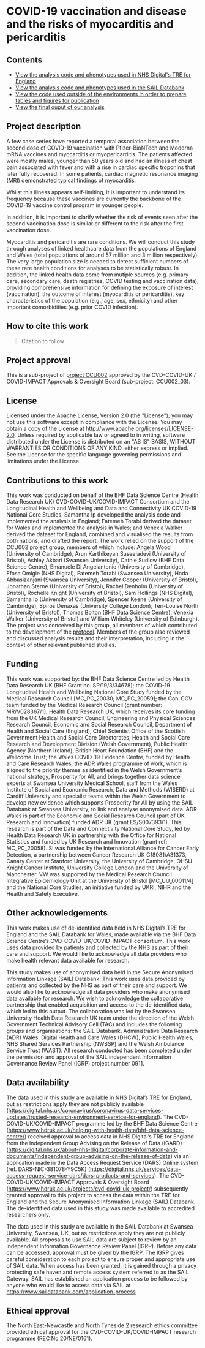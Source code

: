 # COVID-19 vaccination and disease and the risks of myocarditis and pericarditis

## Contents

* [View the analysis code and phenotypes used in NHS Digital's TRE for England](https://github.com/BHFDSC/CCU002_03/tree/main/england)
* [View the analysis code and phenotypes used in the SAIL Databank](https://github.com/BHFDSC/CCU002_03/tree/main/wales)
* [View the code used outside of the environments in order to prepare tables and figures for publication](https://github.com/BHFDSC/CCU002_03/tree/main/outside)
* [View the final ouput of our analysis](https://github.com/BHFDSC/CCU002_03/tree/main/outside/output)

## Project description

A few case series have reported a temporal association between the second dose of COVID-19 vaccination with Pfizer-BioNTech and Moderna mRNA vaccines and myocarditis or myopericarditis. The patients affected were mostly males, younger than 50 years old and had an illness of chest pain associated with fever and with a rise in cardiac specific troponins that later fully recovered.  In some patients, cardiac magnetic resonance imaging (MRI) demonstrated typical findings of myocarditis.

Whilst this illness appears self-limiting, it is important to understand its frequency because these vaccines are currently the backbone of the COVID-19 vaccine control program in younger people.

In addition, it is important to clarify whether the risk of events seen after the second vaccination dose is similar or different to the risk after the first vaccination dose.

Myocarditis and pericarditis are rare conditions. We will conduct this study through analyses of linked healthcare data from the populations of England and Wales (total populations of around 57 million and 3 million respectively). The very large population size is needed to detect sufficient numbers of these rare health conditions for analyses to be statistically robust. In addition, the linked health data come from mutiple sources (e.g. primary care, secondary care, death registries, COVID testing and vaccination data), providing comprehensive information for defining the exposure of interest (vaccination), the outcome of interest (myocarditis or pericarditis), key characteristics of the population (e.g., age, sex, ethnicity) and other important comorbidities (e.g. prior COVID infection).

## How to cite this work
> Citation to follow

## Project approval

This is a sub-project of [project CCU002](https://github.com/BHFDSC/CCU002) approved by the CVD-COVID-UK / COVID-IMPACT Approvals & Oversight Board (sub-project: CCU002_03).

## License

Licensed under the Apache License, Version 2.0 (the "License"); you may not use this software except in compliance with the License. You may obtain a copy of the License at http://www.apache.org/licenses/LICENSE-2.0. Unless required by applicable law or agreed to in writing, software distributed under the License is distributed on an "AS IS" BASIS, WITHOUT WARRANTIES OR CONDITIONS OF ANY KIND, either express or implied. See the License for the specific language governing permissions and limitations under the License.

## Contributions to this work

This work was conducted on behalf of the BHF Data Science Centre (Health Data Research UK) CVD-COVID-UK/COVID-IMPACT Consortium and the Longitudinal Health and Wellbeing and Data and Connectivity UK COVID-19 National Core Studies. Samantha Ip developed the analysis code and implemented the analysis in England; Fatemeh Torabi derived the dataset for Wales and implemented the analysis in Wales; and Venexia Walker derived the dataset for England, combined and visualised the results from both nations, and drafted the report. The work relied on the support of the CCU002 project group, members of which include: Angela Wood (University of Cambridge), Arun Karthikeyan Suseeladevi (University of Bristol), Ashley Akbari (Swansea University), Cathie Sudlow (BHF Data Science Centre), Emanuele Di Angelantonio (University of Cambridge), Efosa Omigie (NHS Digital), Fatemeh Torabi (Swansea University), Hoda Abbasizanjani (Swansea University), Jennifer Cooper (University of Bristol), Jonathan Sterne (University of Bristol), Rachel Denholm (University of Bristol), Rochelle Knight (University of Bristol), Sam Hollings (NHS Digital), Samantha Ip (University of Cambridge), Spencer Keene (University of Cambridge), Spiros Denaxas (University College London), Teri-Louise North (University of Bristol), Thomas Bolton (BHF Data Science Centre), Venexia Walker (University of Bristol) and William Whiteley (University of Edinburgh). The project was conceived by this group, all members of which contributed to the development of the [protocol](https://github.com/BHFDSC/CCU002_03/blob/main/protocol/COVID%20vaccination%20and%20myocarditis%20and%20pericarditis.pdf). Members of the group also reviewed and discussed analysis results and their interpretation, including in the context of other relevant published studies.
 
## Funding

This work was supported by: the BHF Data Science Centre led by Health Data Research UK (BHF Grant no. SP/19/3/34678); the COVID-19 Longitudinal Health and Wellbeing National Core Study funded by the Medical Research Council [MC_PC_20030; MC_PC_20059]; the Con-COV team funded by the Medical Research Council (grant number: MR/V028367/1); Health Data Research UK, which receives its core funding from the UK Medical Research Council, Engineering and Physical Sciences Research Council, Economic and Social Research Council, Department of Health and Social Care (England), Chief Scientist Office of the Scottish Government Health and Social Care Directorates, Health and Social Care Research and Development Division (Welsh Government), Public Health Agency (Northern Ireland), British Heart Foundation (BHF) and the Wellcome Trust; the Wales COVID-19 Evidence Centre, funded by Health and Care Research Wales; the ADR Wales programme of work, which is aligned to the priority themes as identified in the Welsh Government’s national strategy, Prosperity for All, and brings together data science experts at Swansea University Medical School, staff from the Wales Institute of Social and Economic Research, Data and Methods (WISERD) at Cardiff University and specialist teams within the Welsh Government to develop new evidence which supports Prosperity for All by using the SAIL Databank at Swansea University, to link and analyse anonymised data. ADR Wales is part of the Economic and Social Research Council (part of UK Research and Innovation) funded ADR UK (grant ES/S007393/1). This research is part of the Data and Connectivity National Core Study, led by Health Data Research UK in partnership with the Office for National Statistics and funded by UK Research and Innovation (grant ref: MC_PC_20058). SI was funded by the International Alliance for Cancer Early Detection, a partnership between Cancer Research UK C18081/A31373, Canary Center at Stanford University, the University of Cambridge, OHSU Knight Cancer Institute, University College London and the University of Manchester. VW was supported by the Medical Research Council Integrative Epidemiology Unit at the University of Bristol [MC_UU_00011/4] and the National Core Studies, an initiative funded by UKRI, NIHR and the Health and Safety Executive.

## Other acknowledgements

This work makes use of de-identified data held in NHS Digital’s TRE for England and the SAIL Databank for Wales, made available via the BHF Data Science Centre’s CVD-COVID-UK/COVID-IMPACT consortium. This work uses data provided by patients and collected by the NHS as part of their care and support. We would like to acknowledge all data providers who make health relevant data available for research.

This study makes use of anonymised data held in the Secure Anonymised Information Linkage (SAIL) Databank. This work uses data provided by patients and collected by the NHS as part of their care and support. We would also like to acknowledge all data providers who make anonymised data available for research. We wish to acknowledge the collaborative partnership that enabled acquisition and access to the de-identified data, which led to this output. The collaboration was led by the Swansea University Health Data Research UK team under the direction of the Welsh Government Technical Advisory Cell (TAC) and includes the following groups and organisations: the SAIL Databank, Administrative Data Research (ADR) Wales, Digital Health and Care Wales (DHCW), Public Health Wales, NHS Shared Services Partnership (NWSSP) and the Welsh Ambulance Service Trust (WAST). All research conducted has been completed under the permission and approval of the SAIL independent Information Governance Review Panel (IGRP) project number 0911.

## Data availability

The data used in this study are available in NHS Digital’s TRE for England, but as restrictions apply they are not publicly available (https://digital.nhs.uk/coronavirus/coronavirus-data-services-updates/trusted-research-environment-service-for-england).  The CVD-COVID-UK/COVID-IMPACT programme led by the BHF Data Science Centre (https://www.hdruk.ac.uk/helping-with-health-data/bhf-data-science-centre/) received approval to access data in NHS Digital’s TRE for England from the Independent Group Advising on the Release of Data (IGARD) (https://digital.nhs.uk/about-nhs-digital/corporate-information-and-documents/independent-group-advising-on-the-release-of-data) via an application made in the Data Access Request Service (DARS) Online system (ref. DARS-NIC-381078-Y9C5K) (https://digital.nhs.uk/services/data-access-request-service-dars/dars-products-and-services).  The CVD-COVID-UK/COVID-IMPACT Approvals & Oversight Board (https://www.hdruk.ac.uk/projects/cvd-covid-uk-project/) subsequently granted approval to this project to access the data within the TRE for England and the Secure Anonymised Information Linkage (SAIL) Databank.  The de-identified data used in this study was made available to accredited researchers only.

The data used in this study are available in the SAIL Databank at Swansea University, Swansea, UK, but as restrictions apply they are not publicly available. All proposals to use SAIL data are subject to review by an independent Information Governance Review Panel (IGRP). Before any data can be accessed, approval must be given by the IGRP. The IGRP gives careful consideration to each project to ensure proper and appropriate use of SAIL data. When access has been granted, it is gained through a privacy protecting safe haven and remote access system referred to as the SAIL Gateway. SAIL has established an application process to be followed by anyone who would like to access data via SAIL at https://www.saildatabank.com/application-process

## Ethical approval

The North East-Newcastle and North Tyneside 2 research ethics committee provided ethical approval for the CVD-COVID-UK/COVID-IMPACT research programme (REC No 20/NE/0161).
